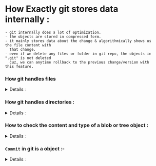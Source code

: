 # How Exactly git stores data internally :
    - git internally does a lot of optimization.
    - the objects are stored in compressed form.
    - it mainly stores data about the change & algorithmically shows us the file content with 
      that change.
    - even if we delete any files or folder in git repo, the objects in ".git" is not deleted
      cuz, we can anytime rollback to the previous change/version with this feature.

### How git handles files
<details>
<summary>Details : </summary>

    - Files are represented by "blob Object".

    - internally git is a "<key,  value>" datastore.

    - [ key ] :
        . Hash of the data we want to store.
        . 40-digit hexadecimal value. 
        . SHA1 algorithm is used to generate the hash code.
        . for same value, this hash will be same.
            
    - [ value ] : 
        . actual data.
        . git stores the compressed data in a "blob" and some more metadata in the header.
            - ' blob ' :
                . "binary large object"     or     "big large object"
                . it is a data type to store very large piece of data inside an object.
                .  _____________________________________________________________________________
                  |  blob   (identifier like 'x' or 'y')  |           size of content           |
                  |_______________________________________|_____________________________________|
                  |                           '\0'  - 'delimeter'                               |
                  |_____________________________________________________________________________|
                  |                           content of the data                               |
                  |_____________________________________________________________________________|

**NOTE : all the above complex internal structure can be visualized inside the `" .git "` folder.**

### Visualization : 
    -       .git
            ├── HEAD
            ├── config
            ├── description
            ├── index
            ├── info
            │   └── exclude
            ├── objects
            │   ├── e6
            │   │   └── 9de29bb2d1d6434b8b29ae775ad8c2e48c5391
            │   ├── info
            │   └── pack
            └── refs
                ├── heads
                └── tags

    - inside the " objects " folder, in the tree above, we actually store the blobs.
    - folders are created inside the "objects" folder.
    - key (40 characters) : 
        . first 2 chars are used to name the directory/folder in which the data is stored.
            eg : " e6 "
        . remaining 38 chars are used to creating a file.
            eg : " 9de29bb2d1d6434b8b29ae775ad8c2e48c5391 "

**NOTE  : `inside git content is stored only once`**

### Explanation :
    - if we create a file,
       "test1.js"  ->  { console.log("Hi there!"); }
       next, adding this file to git repo will create a folder inside ".git -> object"
       now,
       if we create another file "test2.js" with same data { console.log("Hi there!"); }
       and
       adding this file to git repor will not create new folder inside the ".git -> object"
       bcz
       git does not store duplicate content.
        .git
        ├── HEAD
        ├── config
        ├── description
        ├── index
        ├── info
        │   └── exclude
        ├── objects
        │   ├── e6
        │   │   └── 9de29bb2d1d6434b8b29ae775ad8c2e48c5391
        │   ├── info
        │   └── pack
        └── refs
            ├── heads
            └── tags

    - if we create "test3.js" with content { console.log("I am Batman"); }
      and add this to repo, the tree will look like below.
        .git
        ├── HEAD
        ├── config
        ├── description
        ├── index
        ├── info
        │   └── exclude
        ├── objects
        │   ├── 10
        │   │   └── b20aa995a4e19d19cc3a5314802ac96f87696d
        │   ├── e6
        │   │   └── 9de29bb2d1d6434b8b29ae775ad8c2e48c5391
        │   ├── info
        │   └── pack
        └── refs
            ├── heads
            └── tags
    
    - now, if we change content of "test3.js" to { console.log("Hi there!"); }
        .git
        ├── HEAD
        ├── config
        ├── description
        ├── index
        ├── info
        │   └── exclude
        ├── objects
        │   ├── 10
        │   │   └── b20aa995a4e19d19cc3a5314802ac96f87696d
        │   ├── e6
        │   │   └── 9de29bb2d1d6434b8b29ae775ad8c2e48c5391
        │   ├── info
        │   └── pack
        └── refs
            ├── heads
            └── tags
        the tree will still look like this, but "test3.js" is now stored in,
               e6
               └── 9de29bb2d1d6434b8b29ae775ad8c2e48c5391 
    - now if we create a new file say "test4.js" and content { console.log("I am Batman"); }
        it will be represented by 
               10
               └── b20aa995a4e19d19cc3a5314802ac96f87696d
</details>

### How git handles directories :
<details>
<summary>Details : </summary>

    - Tree :
        . Directories are represented by "Tree Object".
        . It stores information about directories and their content.
        . It contains pointers to other blobs and trees.
        eg :-
                                Tree 
                    ______________|____________
                   |                           |
                  blob                       Tree
                                 ______________|____________
                                |                           |
                               blob                        blob  

</details>

### How to check the content and type of a blob or tree object : 
<details>
<summary>Details : </summary>
    - It is recommended to check the type and content of object in .git folder
      after commiting the change.
    - " git cat-file <flag> <hash (5-6 chars only)> "
    - <flag> :
        . ' -t ' = tells type of object,  
        . ' -p ' = prints content of object.

eg :- 
    `git cat-file -t 10b20`     = "blob"
    `git cat-file -p 10b20`     = "console.log("Hi there!");"

eg :-
    `git cat-file -t cbdf7`     = "blob"
    `git cat-file -p cbdf7`     = "console.log("I am Nikhil");"

eg :-
    `git cat-file -t e69de`     = "blob"
    `git cat-file -p e69de`     = ""

eg :-
    `git cat-file -t f95c7`     = "blob"
    `git cat-file -p f95c7`     = "console.log("Hi there");" 

</details>

### `Commit` in git is a object :-
<details>
<summary>Details : </summary>
    - commit in git is alaso an object like tree and blob.
    - every commit points to a tree.
    - The commit object has data of the 
        1. author & commmiter,
        2. date of commit,
        3. message,
        4. Parent commit.
        
-    before commit                                           after commit
-   .git                                                    .git
    ├── HEAD                                                ├── COMMIT_EDITMSG
    ├── config                                              ├── HEAD
    ├── description                                         ├── config
    ├── index                                               ├── description
    ├── info                                                ├── index        
    │   └── exclude                                         ├── info                                
    ├── objects                                             |   └── exclude                    
    │   ├── 10                                              ├── logs               
    │   │   └── b20aa995a4e19d19cc3a5314802ac96f87696d      │   ├── HEAD                            
    │   ├── 4b                                              │   └── refs                    
    │   │   └── 0a5bc78e3be70b820bfc7249f7c0200ac5cd94      |       └── heads   
    │   ├── 9a                                              |            └── main        
    │   │   └── 455b676e4880aeee03043a3113e09eb8519cd7      ├── objects
    │   ├── cb                                              │   ├── 10
    │   │   └── df7e4bb92d146367826585642517dca6c890f8      │   │   └── b20aa995a4e19d19cc3a5314802ac96f87696d
    │   ├── d1                                              │   ├── 13                    
    │   │   └── ce06f644d2ca5ca7ecc124bc2879fc058ddfa1      │   │   └── eef8fc790f3fe70b9ccbda6ec41b81386322b0 
    │   ├── e6                                              │   ├── 4b 
    │   │   └── 9de29bb2d1d6434b8b29ae775ad8c2e48c5391      │   │   └── 0a5bc78e3be70b820bfc7249f7c0200ac5cd94 
    │   ├── f9                                              │   ├── 7e 
    │   │   └── 5c728a57f81e55493290e35d0fa0fc0f185cc7      │   │   └── fb1a4176760219b281c527baa2ba692d2ac19a 
    │   ├── info                                            │   ├── 9a 
    │   └── pack                                            │   │   └── 455b676e4880aeee03043a3113e09eb8519cd7 
    └── refs                                                │   ├── bb 
        ├── heads                                           │   │   └── a717de1d23f6994853c15246c8f723a4f42914 
        └── tags                                            │   ├── cb 
                                                            │   │   └── df7e4bb92d146367826585642517dca6c890f8
                                                            │   ├── d1
                                                            │   │   └── ce06f644d2ca5ca7ecc124bc2879fc058ddfa1
                                                            │   ├── e6
                                                            │   │   └── 9de29bb2d1d6434b8b29ae775ad8c2e48c5391
                                                            │   ├── f2
                                                            │   │   └── c42ca21dfa420bb1de6b75fb2c06be3eb8bfdb
                                                            │   ├── f9
                                                            │   │   └── 5c728a57f81e55493290e35d0fa0fc0f185cc7
                                                            │   ├── info
                                                            │   └── pack
                                                            └── refs
                                                                ├── heads
                                                                │   └── main
                                                                └── tags

    - git cat-file -t 13ee  =  "commit"
    - git cat-file -p 13ee  =  'point to the root directory (f2c4 ...)'
        tree f2c42ca21dfa420bb1de6b75fb2c06be3eb8bfdb
        author nikhil296 <nikhilgautam1729@gmail.com> 1679569570 +0530
        committer nikhil296 <nikhilgautam1729@gmail.com> 1679569570 +0530

        First Commit

    - git cat-file -t f2c4    =   "tree"
    - git cat-file -p f2c4
        040000 tree bba717de1d23f6994853c15246c8f723a4f42914	coding
        040000 tree 7efb1a4176760219b281c527baa2ba692d2ac19a	nothing
        100644 blob 10b20aa995a4e19d19cc3a5314802ac96f87696d	test.js
        100644 blob 10b20aa995a4e19d19cc3a5314802ac96f87696d	test1.js
        100644 blob cbdf7e4bb92d146367826585642517dca6c890f8	test2.js
        100644 blob f95c728a57f81e55493290e35d0fa0fc0f185cc7	test3.js
        100644 blob 10b20aa995a4e19d19cc3a5314802ac96f87696d	test4.js
        100644 blob e69de29bb2d1d6434b8b29ae775ad8c2e48c5391	test5.js

    - git cat-file -t 7efb     =   "tree"
    - git cat-file -p 7efb     =   "point to the 'nothing' directory"
        100644 blob d1ce06f644d2ca5ca7ecc124bc2879fc058ddfa1	index.js

    - git cat-file -t bba71     =   "tree"
    - git cat-file -p bba71     =   "points to the 'coding' directory"
        100644 blob 4b0a5bc78e3be70b820bfc7249f7c0200ac5cd94	testing.js
        100644 blob 9a455b676e4880aeee03043a3113e09eb8519cd7	testing2.js

    - now if we make another commit, then the second commit will point to the first commit (or parent commit).
    - eg :
        git cat-file -t 21f2    =   "commit"
        git cat-file -p 21f2    =   "points to the root directory(b7dbb (this is different from previous root as there were changes so new hash is generated)) and the parent ("first commit" - 13eef)
        tree b7dbbcd749ccfa86d7eb8b73af842ae20a2c76ae
        parent 13eef8fc790f3fe70b9ccbda6ec41b81386322b0
        author nikhil296 <nikhilgautam1729@gmail.com> 1679575224 +0530
        committer nikhil296 <nikhilgautam1729@gmail.com> 1679575224 +0530

        second commit



                                                        
                                                        
                                                        
                                                        
                                                        
                                                        
                                                        
                                                        





eg :- 
    `git cat-file -t 10b20`     = "blob"
    `git cat-file -p 10b20`     = "console.log("Hi there!");"

eg :-
    `git cat-file -t cbdf7`     = "blob"
    `git cat-file -p cbdf7`     = "console.log("I am Nikhil");"

eg :-
    `git cat-file -t e69de`     = "blob"
    `git cat-file -p e69de`     = ""

eg :-
    `git cat-file -t f95c7`     = "blob"
    `git cat-file -p f95c7`     = "console.log("Hi there");" 

</details>